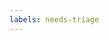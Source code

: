 ```yaml
---
labels: needs-triage
---
```


<!--

If you want to ask a general question, please create a new discussion instead of
an issue: https://github.com/depinnetwork/por-consensus/discussions

-->
